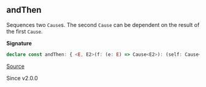 ## andThen

Sequences two `Cause`s. The second `Cause` can be dependent on the result of
the first `Cause`.

**Signature**

```ts
declare const andThen: { <E, E2>(f: (e: E) => Cause<E2>): (self: Cause<E>) => Cause<E2>; <E2>(f: Cause<E2>): <E>(self: Cause<E>) => Cause<E2>; <E, E2>(self: Cause<E>, f: (e: E) => Cause<E2>): Cause<E2>; <E, E2>(self: Cause<E>, f: Cause<E2>): Cause<E2>; }
```

[Source](https://github.com/Effect-TS/effect/tree/main/packages/effect/src/Cause.ts#L1048)

Since v2.0.0